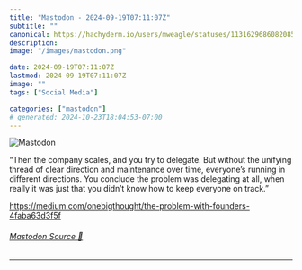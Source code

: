 ```yaml
---
title: "Mastodon - 2024-09-19T07:11:07Z"
subtitle: ""
canonical: https://hachyderm.io/users/mweagle/statuses/113162968608208521
description:
image: "/images/mastodon.png"

date: 2024-09-19T07:11:07Z
lastmod: 2024-09-19T07:11:07Z
image: ""
tags: ["Social Media"]

categories: ["mastodon"]
# generated: 2024-10-23T18:04:53-07:00
---
```

![Mastodon](/images/mastodon.png)

<p>“Then the company scales, and you try to delegate. But without the unifying thread of clear direction and maintenance over time, everyone’s running in different directions. You conclude the problem was delegating at all, when really it was just that you didn’t know how to keep everyone on track.”</p><p><a href="https://medium.com/onebigthought/the-problem-with-founders-4faba63d3f5f" target="_blank" rel="nofollow noopener noreferrer" translate="no"><span class="invisible">https://</span><span class="ellipsis">medium.com/onebigthought/the-p</span><span class="invisible">roblem-with-founders-4faba63d3f5f</span></a></p>


###### [Mastodon Source 🐘](https://hachyderm.io/@mweagle/113162968608208521)

___
